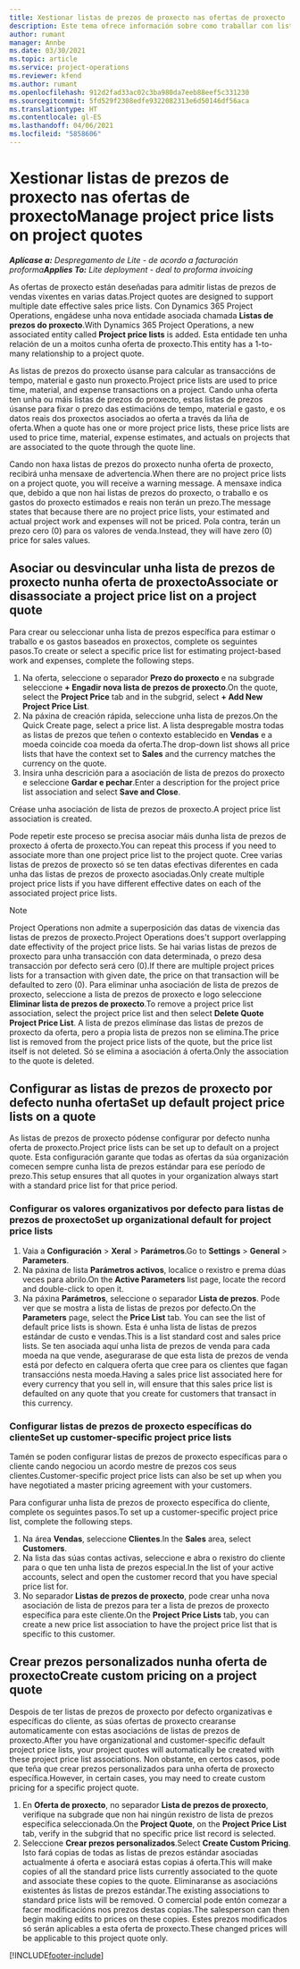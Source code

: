 ```yaml
---
title: Xestionar listas de prezos de proxecto nas ofertas de proxecto
description: Este tema ofrece información sobre como traballar con listas de prezos de proxecto nas ofertas.
author: rumant
manager: Annbe
ms.date: 03/30/2021
ms.topic: article
ms.service: project-operations
ms.reviewer: kfend
ms.author: rumant
ms.openlocfilehash: 912d2fad33ac02c3ba980da7eeb88eef5c331230
ms.sourcegitcommit: 5fd529f2308edfe9322082313e6d50146df56aca
ms.translationtype: HT
ms.contentlocale: gl-ES
ms.lasthandoff: 04/06/2021
ms.locfileid: "5858606"
---
```

# <a name="manage-project-price-lists-on-project-quotes"></a><span data-ttu-id="3e94a-103">Xestionar listas de prezos de proxecto nas ofertas de proxecto</span><span class="sxs-lookup"><span data-stu-id="3e94a-103">Manage project price lists on project quotes</span></span> 

<span data-ttu-id="3e94a-104">_**Aplícase a:** Despregamento de Lite - de acordo a facturación proforma_</span><span class="sxs-lookup"><span data-stu-id="3e94a-104">_**Applies To:** Lite deployment - deal to proforma invoicing_</span></span>

<span data-ttu-id="3e94a-105">As ofertas de proxecto están deseñadas para admitir listas de prezos de vendas vixentes en varias datas.</span><span class="sxs-lookup"><span data-stu-id="3e94a-105">Project quotes are designed to support multiple date effective sales price lists.</span></span> <span data-ttu-id="3e94a-106">Con Dynamics 365 Project Operations, engádese unha nova entidade asociada chamada **Listas de prezos do proxecto**.</span><span class="sxs-lookup"><span data-stu-id="3e94a-106">With Dynamics 365 Project Operations, a new associated entity called **Project price lists** is added.</span></span> <span data-ttu-id="3e94a-107">Esta entidade ten unha relación de un a moitos cunha oferta de proxecto.</span><span class="sxs-lookup"><span data-stu-id="3e94a-107">This entity has a 1-to-many relationship to a project quote.</span></span>

<span data-ttu-id="3e94a-108">As listas de prezos do proxecto úsanse para calcular as transaccións de tempo, material e gasto nun proxecto.</span><span class="sxs-lookup"><span data-stu-id="3e94a-108">Project price lists are used to price time, material, and expense transactions on a project.</span></span> <span data-ttu-id="3e94a-109">Cando unha oferta ten unha ou máis listas de prezos do proxecto, estas listas de prezos úsanse para fixar o prezo das estimacións de tempo, material e gasto, e os datos reais dos proxectos asociados ao oferta a través da liña de oferta.</span><span class="sxs-lookup"><span data-stu-id="3e94a-109">When a quote has one or more project price lists, these price lists are used to price time, material, expense estimates, and actuals on projects that are associated to the quote through the quote line.</span></span>

<span data-ttu-id="3e94a-110">Cando non haxa listas de prezos do proxecto nunha oferta de proxecto, recibirá unha mensaxe de advertencia.</span><span class="sxs-lookup"><span data-stu-id="3e94a-110">When there are no project price lists on a project quote, you will receive a warning message.</span></span> <span data-ttu-id="3e94a-111">A mensaxe indica que, debido a que non hai listas de prezos do proxecto, o traballo e os gastos do proxecto estimados e reais non terán un prezo.</span><span class="sxs-lookup"><span data-stu-id="3e94a-111">The message states that because there are no project price lists, your estimated and actual project work and expenses will not be priced.</span></span> <span data-ttu-id="3e94a-112">Pola contra, terán un prezo cero (0) para os valores de venda.</span><span class="sxs-lookup"><span data-stu-id="3e94a-112">Instead, they will have zero (0) price for sales values.</span></span>

## <a name="associate-or-disassociate-a-project-price-list-on-a-project-quote"></a><span data-ttu-id="3e94a-113">Asociar ou desvincular unha lista de prezos de proxecto nunha oferta de proxecto</span><span class="sxs-lookup"><span data-stu-id="3e94a-113">Associate or disassociate a project price list on a project quote</span></span>

<span data-ttu-id="3e94a-114">Para crear ou seleccionar unha lista de prezos específica para estimar o traballo e os gastos baseados en proxectos, complete os seguintes pasos.</span><span class="sxs-lookup"><span data-stu-id="3e94a-114">To create or select a specific price list for estimating project-based work and expenses, complete the following steps.</span></span>

1. <span data-ttu-id="3e94a-115">Na oferta, seleccione o separador **Prezo do proxecto** e na subgrade seleccione **+ Engadir nova lista de prezos de proxecto**.</span><span class="sxs-lookup"><span data-stu-id="3e94a-115">On the quote, select the **Project Price** tab and in the subgrid, select **+ Add New Project Price List**.</span></span>
2. <span data-ttu-id="3e94a-116">Na páxina de creación rápida, seleccione unha lista de prezos.</span><span class="sxs-lookup"><span data-stu-id="3e94a-116">On the Quick Create page, select a price list.</span></span> <span data-ttu-id="3e94a-117">A lista despregable mostra todas as listas de prezos que teñen o contexto establecido en **Vendas** e a moeda coincide coa moeda da oferta.</span><span class="sxs-lookup"><span data-stu-id="3e94a-117">The drop-down list shows all price lists that have the context set to **Sales** and the currency matches the currency on the quote.</span></span>
4. <span data-ttu-id="3e94a-118">Insira unha descrición para a asociación de lista de prezos do proxecto e seleccione **Gardar e pechar**.</span><span class="sxs-lookup"><span data-stu-id="3e94a-118">Enter a description for the project price list association and select **Save and Close**.</span></span>

<span data-ttu-id="3e94a-119">Créase unha asociación de lista de prezos de proxecto.</span><span class="sxs-lookup"><span data-stu-id="3e94a-119">A project price list association is created.</span></span>

<span data-ttu-id="3e94a-120">Pode repetir este proceso se precisa asociar máis dunha lista de prezos de proxecto á oferta de proxecto.</span><span class="sxs-lookup"><span data-stu-id="3e94a-120">You can repeat this process if you need to associate more than one project price list to the project quote.</span></span> <span data-ttu-id="3e94a-121">Cree varias listas de prezos de proxecto só se ten datas efectivas diferentes en cada unha das listas de prezos de proxecto asociadas.</span><span class="sxs-lookup"><span data-stu-id="3e94a-121">Only create multiple project price lists if you have different effective dates on each of the associated project price lists.</span></span>

> [!NOTE]
> <span data-ttu-id="3e94a-122">Project Operations non admite a superposición das datas de vixencia das listas de prezos de proxecto.</span><span class="sxs-lookup"><span data-stu-id="3e94a-122">Project Operations does't support overlapping date effectivity of the project price lists.</span></span> <span data-ttu-id="3e94a-123">Se hai varias listas de prezos de proxecto para unha transacción con data determinada, o prezo desa transacción por defecto será cero (0).</span><span class="sxs-lookup"><span data-stu-id="3e94a-123">If there are multiple project prices lists for a transaction with given date, the price on that transaction will be defaulted to zero (0).</span></span>
<span data-ttu-id="3e94a-124">Para eliminar unha asociación de lista de prezos de proxecto, seleccione a lista de prezos de proxecto e logo seleccione **Eliminar lista de prezos de proxecto**.</span><span class="sxs-lookup"><span data-stu-id="3e94a-124">To remove a project price list association, select the project price list and then select **Delete Quote Project Price List**.</span></span> <span data-ttu-id="3e94a-125">A lista de prezos elimínase das listas de prezos de proxecto da oferta, pero a propia lista de prezos non se elimina.</span><span class="sxs-lookup"><span data-stu-id="3e94a-125">The price list is removed from the project price lists of the quote, but the price list itself is not deleted.</span></span> <span data-ttu-id="3e94a-126">Só se elimina a asociación á oferta.</span><span class="sxs-lookup"><span data-stu-id="3e94a-126">Only the association to the quote is deleted.</span></span>

## <a name="set-up-default-project-price-lists-on-a-quote"></a><span data-ttu-id="3e94a-127">Configurar as listas de prezos de proxecto por defecto nunha oferta</span><span class="sxs-lookup"><span data-stu-id="3e94a-127">Set up default project price lists on a quote</span></span>

<span data-ttu-id="3e94a-128">As listas de prezos de proxecto pódense configurar por defecto nunha oferta de proxecto.</span><span class="sxs-lookup"><span data-stu-id="3e94a-128">Project price lists can be set up to default on a project quote.</span></span> <span data-ttu-id="3e94a-129">Esta configuración garante que todas as ofertas da súa organización comecen sempre cunha lista de prezos estándar para ese período de prezo.</span><span class="sxs-lookup"><span data-stu-id="3e94a-129">This setup ensures that all quotes in your organization always start with a standard price list for that price period.</span></span>

### <a name="set-up-organizational-default-for-project-price-lists"></a><span data-ttu-id="3e94a-130">Configurar os valores organizativos por defecto para listas de prezos de proxecto</span><span class="sxs-lookup"><span data-stu-id="3e94a-130">Set up organizational default for project price lists</span></span>

1. <span data-ttu-id="3e94a-131">Vaia a **Configuración** > **Xeral** > **Parámetros**.</span><span class="sxs-lookup"><span data-stu-id="3e94a-131">Go to **Settings** > **General** > **Parameters**.</span></span>
2. <span data-ttu-id="3e94a-132">Na páxina de lista **Parámetros activos**, localice o rexistro e prema dúas veces para abrilo.</span><span class="sxs-lookup"><span data-stu-id="3e94a-132">On the **Active Parameters** list page, locate the record and double-click to open it.</span></span> 
3. <span data-ttu-id="3e94a-133">Na páxina **Parámetros**, seleccione o separador **Lista de prezos**. Pode ver que se mostra a lista de listas de prezos por defecto.</span><span class="sxs-lookup"><span data-stu-id="3e94a-133">On the **Parameters** page, select the **Price List** tab. You can see the list of default price lists is shown.</span></span> <span data-ttu-id="3e94a-134">Esta é unha lista de listas de prezos estándar de custo e vendas.</span><span class="sxs-lookup"><span data-stu-id="3e94a-134">This is a list standard cost and sales price lists.</span></span> <span data-ttu-id="3e94a-135">Se ten asociada aquí unha lista de prezos de venda para cada moeda na que vende, asegurarase de que esta lista de prezos de venda está por defecto en calquera oferta que cree para os clientes que fagan transaccións nesta moeda.</span><span class="sxs-lookup"><span data-stu-id="3e94a-135">Having a sales price list associated here for every currency that you sell in, will ensure that this sales price list is defaulted on any quote that you create for customers that transact in this currency.</span></span>

### <a name="set-up-customer-specific-project-price-lists"></a><span data-ttu-id="3e94a-136">Configurar listas de prezos de proxecto específicas do cliente</span><span class="sxs-lookup"><span data-stu-id="3e94a-136">Set up customer-specific project price lists</span></span>

<span data-ttu-id="3e94a-137">Tamén se poden configurar listas de prezos de proxecto específicas para o cliente cando negociou un acordo mestre de prezos cos seus clientes.</span><span class="sxs-lookup"><span data-stu-id="3e94a-137">Customer-specific project price lists can also be set up when you have negotiated a master pricing agreement with your customers.</span></span>

<span data-ttu-id="3e94a-138">Para configurar unha lista de prezos de proxecto específica do cliente, complete os seguintes pasos.</span><span class="sxs-lookup"><span data-stu-id="3e94a-138">To set up a customer-specific project price list, complete the following steps.</span></span>

1. <span data-ttu-id="3e94a-139">Na área **Vendas**, seleccione **Clientes**.</span><span class="sxs-lookup"><span data-stu-id="3e94a-139">In the **Sales** area, select **Customers**.</span></span>
2. <span data-ttu-id="3e94a-140">Na lista das súas contas activas, seleccione e abra o rexistro do cliente para o que ten unha lista de prezos especial.</span><span class="sxs-lookup"><span data-stu-id="3e94a-140">In the list of your active accounts, select and open the customer record that you have special price list for.</span></span>
3. <span data-ttu-id="3e94a-141">No separador **Listas de prezos de proxecto**, pode crear unha nova asociación de lista de prezos para ter a lista de prezos de proxecto específica para este cliente.</span><span class="sxs-lookup"><span data-stu-id="3e94a-141">On the **Project Price Lists** tab, you can create a new price list association to have the project price list that is specific to this customer.</span></span>

## <a name="create-custom-pricing-on-a-project-quote"></a><span data-ttu-id="3e94a-142">Crear prezos personalizados nunha oferta de proxecto</span><span class="sxs-lookup"><span data-stu-id="3e94a-142">Create custom pricing on a project quote</span></span>

<span data-ttu-id="3e94a-143">Despois de ter listas de prezos de proxecto por defecto organizativas e específicas do cliente, as súas ofertas de proxecto crearanse automaticamente con estas asociacións de listas de prezos de proxecto.</span><span class="sxs-lookup"><span data-stu-id="3e94a-143">After you have organizational and customer-specific default project price lists, your project quotes will automatically be created with these project price list associations.</span></span> <span data-ttu-id="3e94a-144">Non obstante, en certos casos, pode que teña que crear prezos personalizados para unha oferta de proxecto específica.</span><span class="sxs-lookup"><span data-stu-id="3e94a-144">However, in certain cases, you may need to create custom pricing for a specific project quote.</span></span> 

1. <span data-ttu-id="3e94a-145">En **Oferta de proxecto**, no separador **Lista de prezos de proxecto**, verifique na subgrade que non hai ningún rexistro de lista de prezos específica seleccionada.</span><span class="sxs-lookup"><span data-stu-id="3e94a-145">On the **Project Quote**, on the **Project Price List** tab, verify in the subgrid that no specific price list record is selected.</span></span>
2. <span data-ttu-id="3e94a-146">Seleccione **Crear prezos personalizados**.</span><span class="sxs-lookup"><span data-stu-id="3e94a-146">Select **Create Custom Pricing**.</span></span> <span data-ttu-id="3e94a-147">Isto fará copias de todas as listas de prezos estándar asociadas actualmente á oferta e asociará estas copias á oferta.</span><span class="sxs-lookup"><span data-stu-id="3e94a-147">This will make copies of all the standard price lists currently associated to the quote and associate these copies to the quote.</span></span> <span data-ttu-id="3e94a-148">Eliminaranse as asociacións existentes ás listas de prezos estándar.</span><span class="sxs-lookup"><span data-stu-id="3e94a-148">The existing associations to standard price lists will be removed.</span></span> <span data-ttu-id="3e94a-149">O comercial pode entón comezar a facer modificacións nos prezos destas copias.</span><span class="sxs-lookup"><span data-stu-id="3e94a-149">The salesperson can then begin making edits to prices on these copies.</span></span> <span data-ttu-id="3e94a-150">Estes prezos modificados só serán aplicables a esta oferta de proxecto.</span><span class="sxs-lookup"><span data-stu-id="3e94a-150">These changed prices will be applicable to this project quote only.</span></span>


[!INCLUDE[footer-include](../../includes/footer-banner.md)]
